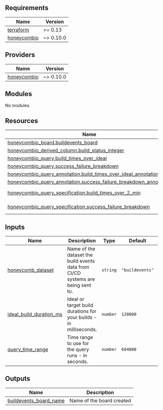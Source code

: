 <!-- BEGIN_TF_DOCS -->
## Requirements

| Name | Version |
|------|---------|
| <a name="requirement_terraform"></a> [terraform](#requirement\_terraform) | >= 0.13 |
| <a name="requirement_honeycombio"></a> [honeycombio](#requirement\_honeycombio) | ~> 0.10.0 |

## Providers

| Name | Version |
|------|---------|
| <a name="provider_honeycombio"></a> [honeycombio](#provider\_honeycombio) | ~> 0.10.0 |

## Modules

No modules.

## Resources

| Name | Type |
|------|------|
| [honeycombio_board.buildevents_board](https://registry.terraform.io/providers/honeycombio/honeycombio/latest/docs/resources/board) | resource |
| [honeycombio_derived_column.build_status_integer](https://registry.terraform.io/providers/honeycombio/honeycombio/latest/docs/resources/derived_column) | resource |
| [honeycombio_query.build_times_over_ideal](https://registry.terraform.io/providers/honeycombio/honeycombio/latest/docs/resources/query) | resource |
| [honeycombio_query.success_failure_breakdown](https://registry.terraform.io/providers/honeycombio/honeycombio/latest/docs/resources/query) | resource |
| [honeycombio_query_annotation.build_times_over_ideal_annotation](https://registry.terraform.io/providers/honeycombio/honeycombio/latest/docs/resources/query_annotation) | resource |
| [honeycombio_query_annotation.success_failure_breakdown_annotation](https://registry.terraform.io/providers/honeycombio/honeycombio/latest/docs/resources/query_annotation) | resource |
| [honeycombio_query_specification.build_times_over_2_min](https://registry.terraform.io/providers/honeycombio/honeycombio/latest/docs/data-sources/query_specification) | data source |
| [honeycombio_query_specification.success_failure_breakdown](https://registry.terraform.io/providers/honeycombio/honeycombio/latest/docs/data-sources/query_specification) | data source |

## Inputs

| Name | Description | Type | Default | Required |
|------|-------------|------|---------|:--------:|
| <a name="input_honeycomb_dataset"></a> [honeycomb\_dataset](#input\_honeycomb\_dataset) | Name of the dataset the build events data from CI/CD systems are being sent to. | `string` | `"buildevents"` | no |
| <a name="input_ideal_build_duration_ms"></a> [ideal\_build\_duration\_ms](#input\_ideal\_build\_duration\_ms) | Ideal or target build durations for your builds - in milliseconds. | `number` | `120000` | no |
| <a name="input_query_time_range"></a> [query\_time\_range](#input\_query\_time\_range) | Time range to use for the query runs - in seconds. | `number` | `604800` | no |

## Outputs

| Name | Description |
|------|-------------|
| <a name="output_buildevents_board_name"></a> [buildevents\_board\_name](#output\_buildevents\_board\_name) | Name of the board created |
<!-- END_TF_DOCS -->